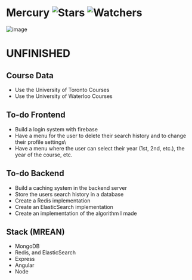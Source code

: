 # Mercury ![Stars](https://img.shields.io/github/stars/realTristan/Mercury?color=brightgreen) ![Watchers](https://img.shields.io/github/watchers/realTristan/Mercury?label=Watchers)
![image](https://user-images.githubusercontent.com/75189508/232159569-918d3fcf-e347-41e3-ac65-ac1ddbc15fa0.png)

# UNFINISHED

## Course Data
- Use the University of Toronto Courses
- Use the University of Waterloo Courses

## To-do Frontend
- Build a login system with firebase
- Have a menu for the user to delete their search history and to change their profile settings\
- Have a menu where the user can select their year (1st, 2nd, etc.), the year of the course, etc.

## To-do Backend
- Build a caching system in the backend server
- Store the users search history in a database
- Create a Redis implementation
- Create an ElasticSearch implementation
- Create an implementation of the algorithm I made

## Stack (MREAN)
- MongoDB
- Redis, and ElasticSearch
- Express
- Angular
- Node
